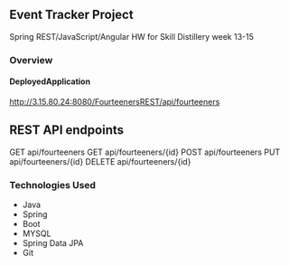 ## Event Tracker Project 

Spring REST/JavaScript/Angular HW for Skill Distillery week 13-15

### Overview

#### DeployedApplication

http://3.15.80.24:8080/FourteenersREST/api/fourteeners

## REST API endpoints

GET api/fourteeners
GET api/fourteeners/{id}
POST api/fourteeners
PUT api/fourteeners/{id}
DELETE api/fourteeners/{id}

### Technologies Used

- Java
- Spring
- Boot
- MYSQL
- Spring Data JPA
- Git
